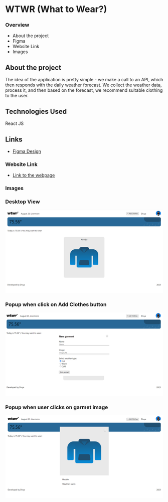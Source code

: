 # WTWR (What to Wear?)

### Overview

- About the project
- Figma
- Website Link
- Images

## About the project

The idea of the application is pretty simple - we make a call to an API, which then responds with the daily weather forecast. We collect the weather data, process it, and then based on the forecast, we recommend suitable clothing to the user.

## Technologies Used

React JS

## Links

- [Figma Design](https://www.figma.com/file/DTojSwldenF9UPKQZd6RRb/Sprint-10%3A-WTWR)

### Website Link

- [Link to the webpage](https://divyaaa1812.github.io/se_project_react)

### Images

### Desktop View

![Desktop View](https://github.com/divyaaa1812/se_project_react/blob/main/Website/WTWR.png?raw=true)

### Popup when click on Add Clothes button

![Popup when click on Add Clothes button](https://github.com/divyaaa1812/se_project_react/blob/main/Website/AddClothespopup.png?raw=true)

### Popup when user clicks on garmet image

![Popup when user clicks on garmet image](https://github.com/divyaaa1812/se_project_react/blob/main/Website/clickonImage.png?raw=true)
